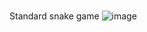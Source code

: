 # 
Standard snake game
![image](https://github.com/Lovilek/snake/assets/105930858/b492a518-41f7-4c7c-aaf9-a1010f1eaa6a)

